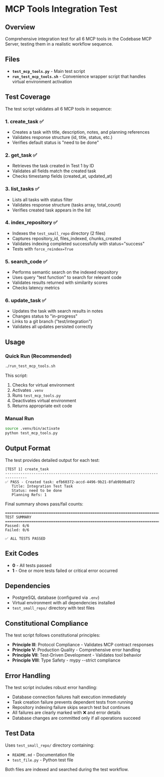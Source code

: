 # MCP Tools Integration Test

## Overview

Comprehensive integration test for all 6 MCP tools in the Codebase MCP Server, testing them in a realistic workflow sequence.

## Files

- **`test_mcp_tools.py`** - Main test script
- **`run_test_mcp_tools.sh`** - Convenience wrapper script that handles virtual environment activation

## Test Coverage

The test script validates all 6 MCP tools in sequence:

### 1. **create_task** ✅
- Creates a task with title, description, notes, and planning references
- Validates response structure (id, title, status, etc.)
- Verifies default status is "need to be done"

### 2. **get_task** ✅
- Retrieves the task created in Test 1 by ID
- Validates all fields match the created task
- Checks timestamp fields (created_at, updated_at)

### 3. **list_tasks** ✅
- Lists all tasks with status filter
- Validates response structure (tasks array, total_count)
- Verifies created task appears in the list

### 4. **index_repository** ✅
- Indexes the `test_small_repo` directory (2 files)
- Captures repository_id, files_indexed, chunks_created
- Validates indexing completed successfully with status="success"
- Tests with `force_reindex=True`

### 5. **search_code** ✅
- Performs semantic search on the indexed repository
- Uses query "test function" to search for relevant code
- Validates results returned with similarity scores
- Checks latency metrics

### 6. **update_task** ✅
- Updates the task with search results in notes
- Changes status to "in-progress"
- Links to a git branch ("test/integration")
- Validates all updates persisted correctly

## Usage

### Quick Run (Recommended)

```bash
./run_test_mcp_tools.sh
```

This script:
1. Checks for virtual environment
2. Activates `.venv`
3. Runs `test_mcp_tools.py`
4. Deactivates virtual environment
5. Returns appropriate exit code

### Manual Run

```bash
source .venv/bin/activate
python test_mcp_tools.py
```

## Output Format

The test provides detailed output for each test:

```
[TEST 1] create_task
--------------------------------------------------------------------------------
✅ PASS - Created task: efb60372-accd-4496-9b21-8fab9b98a872
   Title: Integration Test Task
   Status: need to be done
   Planning Refs: 1
```

Final summary shows pass/fail counts:

```
================================================================================
TEST SUMMARY
================================================================================
Passed: 6/6
Failed: 0/6

✅ ALL TESTS PASSED
```

## Exit Codes

- **0** - All tests passed
- **1** - One or more tests failed or critical error occurred

## Dependencies

- PostgreSQL database (configured via `.env`)
- Virtual environment with all dependencies installed
- `test_small_repo/` directory with test files

## Constitutional Compliance

The test script follows constitutional principles:

- **Principle III**: Protocol Compliance - Validates MCP contract responses
- **Principle V**: Production Quality - Comprehensive error handling
- **Principle VII**: Test-Driven Development - Validates tool behavior
- **Principle VIII**: Type Safety - mypy --strict compliance

## Error Handling

The test script includes robust error handling:

- Database connection failures halt execution immediately
- Task creation failure prevents dependent tests from running
- Repository indexing failure skips search test but continues
- All failures are clearly marked with ❌ and error details
- Database changes are committed only if all operations succeed

## Test Data

Uses `test_small_repo/` directory containing:
- `README.md` - Documentation file
- `test_file.py` - Python test file

Both files are indexed and searched during the test workflow.
